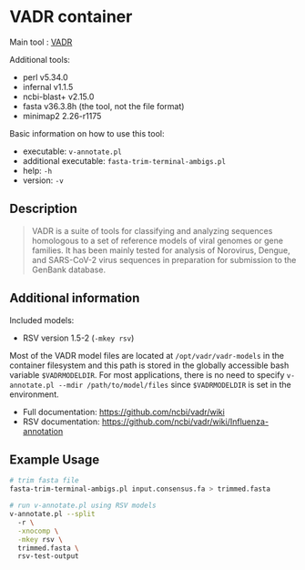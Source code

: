 # VADR container

Main tool : [VADR](https://github.com/ncbi/vadr)

Additional tools:

- perl v5.34.0
- infernal v1.1.5
- ncbi-blast+ v2.15.0
- fasta v36.3.8h (the tool, not the file format)
- minimap2 2.26-r1175

Basic information on how to use this tool:

- executable: `v-annotate.pl`
- additional executable: `fasta-trim-terminal-ambigs.pl`
- help: `-h`
- version: `-v`

## Description

> VADR is a suite of tools for classifying and analyzing sequences homologous to a set of reference models of viral genomes or gene families. It has been mainly tested for analysis of Norovirus, Dengue, and SARS-CoV-2 virus sequences in preparation for submission to the GenBank database.

## Additional information

Included models:

- RSV version 1.5-2 (`-mkey rsv`)

Most of the VADR model files are located at `/opt/vadr/vadr-models` in the container filesystem and this path is stored in the globally accessible bash variable `$VADRMODELDIR`. For most applications, there is no need to specify `v-annotate.pl --mdir /path/to/model/files` since `$VADRMODELDIR` is set in the environment. 

- Full documentation: https://github.com/ncbi/vadr/wiki
- RSV documentation: https://github.com/ncbi/vadr/wiki/Influenza-annotation

## Example Usage

```bash
# trim fasta file
fasta-trim-terminal-ambigs.pl input.consensus.fa > trimmed.fasta

# run v-annotate.pl using RSV models
v-annotate.pl --split 
  -r \
  -xnocomp \
  -mkey rsv \
  trimmed.fasta \
  rsv-test-output
```
